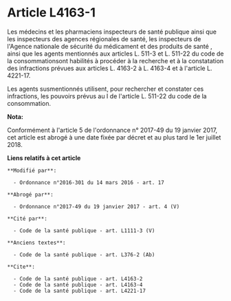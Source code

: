 # Article L4163-1

Les médecins et les pharmaciens inspecteurs de santé publique ainsi que les inspecteurs des agences régionales de santé, les
inspecteurs de l'Agence nationale de sécurité du médicament et des produits de santé , ainsi que les agents mentionnés aux
articles L. 511-3 et L. 511-22 du code de la consommationsont habilités à procéder à la recherche et à la constatation des
infractions prévues aux articles L. 4163-2 à L. 4163-4 et à l'article L. 4221-17. 

Les agents susmentionnés utilisent, pour rechercher et constater ces infractions, les pouvoirs prévus au I de l'article L.
511-22 du code de la consommation.

**Nota:**

Conformément à l'article 5 de l'ordonnance n° 2017-49 du 19 janvier 2017, cet article est abrogé à une date fixée par décret
et au plus tard le 1er juillet 2018.

**Liens relatifs à cet article**

	**Modifié par**:

	  - Ordonnance n°2016-301 du 14 mars 2016 - art. 17

	**Abrogé par**:

	  - Ordonnance n°2017-49 du 19 janvier 2017 - art. 4 (V)

	**Cité par**:

	  - Code de la santé publique - art. L1111-3 (V)

	**Anciens textes**:

	  - Code de la santé publique - art. L376-2 (Ab)

	**Cite**:

	  - Code de la santé publique - art. L4163-2
	  - Code de la santé publique - art. L4163-4
	  - Code de la santé publique - art. L4221-17
